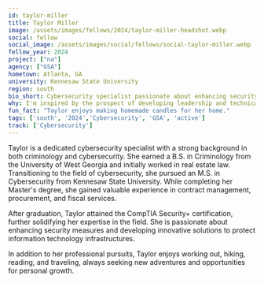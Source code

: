 ```yaml
---
id: taylor-miller
title: Taylor Miller
image: /assets/images/fellows/2024/taylor-miller-headshot.webp
social: fellow
social_image: /assets/images/social/fellows/social-taylor-miller.webp
fellow_year: 2024
project: ["na"]
agency: ["GSA"]
hometown: Atlanta, GA
university: Kennesaw State University
region: south
bio_short: Cybersecurity specialist passionate about enhancing security measures and developing innovative solutions to protect information technology infrastructures
why: I'm inspired by the prospect of developing leadership and technical skills that are highly valuable in both public and private sectors.
fun_fact: "Taylor enjoys making homemade candles for her home."
tags: ['south', '2024','Cybersecurity', 'GSA', 'active']
track: ['Cybersecurity']
---
```


Taylor is a dedicated cybersecurity specialist with a strong background in both criminology and cybersecurity. She earned a B.S. in Criminology from the University of West Georgia and initially worked in real estate law. Transitioning to the field of cybersecurity, she pursued an M.S. in Cybersecurity from Kennesaw State University. While completing her Master's degree, she gained valuable experience in contract management, procurement, and fiscal services.

After graduation, Taylor attained the CompTIA Security+ certification, further solidifying her expertise in the field. She is passionate about enhancing security measures and developing innovative solutions to protect information technology infrastructures.

In addition to her professional pursuits, Taylor enjoys working out, hiking, reading, and traveling, always seeking new adventures and opportunities for personal growth.